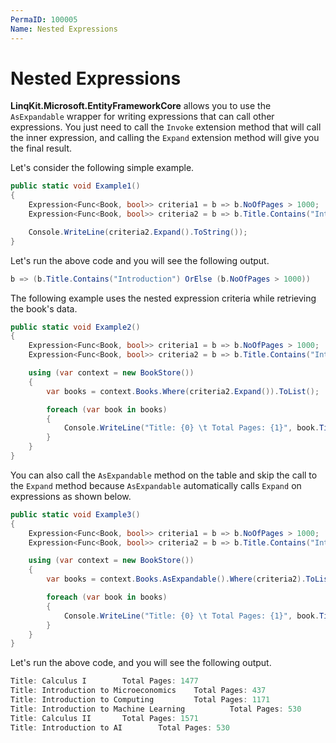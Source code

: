 ```yaml
---
PermaID: 100005
Name: Nested Expressions
---
```


# Nested Expressions

**LinqKit.Microsoft.EntityFrameworkCore** allows you to use the `AsExpandable` wrapper for writing expressions that can call other expressions. You just need to call the `Invoke` extension method that will call the inner expression, and calling the `Expand` extension method will give you the final result.

Let's consider the following simple example.

```csharp
public static void Example1()
{
    Expression<Func<Book, bool>> criteria1 = b => b.NoOfPages > 1000;
    Expression<Func<Book, bool>> criteria2 = b => b.Title.Contains("Introduction") || criteria1.Invoke(b);

    Console.WriteLine(criteria2.Expand().ToString());
}
```

Let's run the above code and you will see the following output.

```csharp
b => (b.Title.Contains("Introduction") OrElse (b.NoOfPages > 1000))
```

The following example uses the nested expression criteria while retrieving the book's data.

```csharp
public static void Example2()
{
    Expression<Func<Book, bool>> criteria1 = b => b.NoOfPages > 1000;
    Expression<Func<Book, bool>> criteria2 = b => b.Title.Contains("Introduction") || criteria1.Invoke(b);

    using (var context = new BookStore())
    {
        var books = context.Books.Where(criteria2.Expand()).ToList();

        foreach (var book in books)
        {
            Console.WriteLine("Title: {0} \t Total Pages: {1}", book.Title, book.NoOfPages);
        }
    }
}
```

You can also call the `AsExpandable` method on the table and skip the call to the `Expand` method because `AsExpandable` automatically calls `Expand` on expressions as shown below.

```csharp
public static void Example3()
{
    Expression<Func<Book, bool>> criteria1 = b => b.NoOfPages > 1000;
    Expression<Func<Book, bool>> criteria2 = b => b.Title.Contains("Introduction") || criteria1.Invoke(b);

    using (var context = new BookStore())
    {
        var books = context.Books.AsExpandable().Where(criteria2).ToList();

        foreach (var book in books)
        {
            Console.WriteLine("Title: {0} \t Total Pages: {1}", book.Title, book.NoOfPages);
        }
    }
}
```

Let's run the above code, and you will see the following output.

```csharp
Title: Calculus I        Total Pages: 1477
Title: Introduction to Microeconomics    Total Pages: 437
Title: Introduction to Computing         Total Pages: 1171
Title: Introduction to Machine Learning          Total Pages: 530
Title: Calculus II       Total Pages: 1571
Title: Introduction to AI        Total Pages: 530
```
